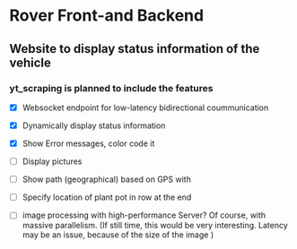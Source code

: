 # Rover Front-and Backend

## Website to display status information of the vehicle


### yt_scraping is planned to include the features
- [x] Websocket endpoint for low-latency bidirectional coummunication
- [x] Dynamically display status information
- [x] Show Error messages, color code it
- [ ] Display pictures
- [ ] Show path (geographical) based on GPS with 
- [ ] Specify location of plant pot in row at the end
- [ ] image processing with high-performance Server? Of course, with massive parallelism. (If still time, this would be very interesting. Latency may be an issue, because of the size of the image )




